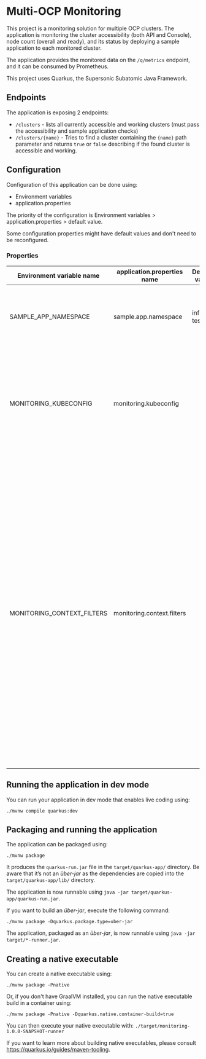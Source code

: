 # Multi-OCP Monitoring

This project is a monitoring solution for multiple OCP clusters. The application is monitoring the cluster accessibility (both API and Console), node count (overall and ready), and its status by deploying a sample application to each monitored cluster.

The application provides the monitored data on the `/q/metrics` endpoint, and it can be consumed by Prometheus.

This project uses Quarkus, the Supersonic Subatomic Java Framework.

## Endpoints

The application is exposing 2 endpoints:

- `/clusters` - lists all currently accessible and working clusters (must pass the accessibility and sample application checks)
- `/clusters/{name}` - Tries to find a cluster containing the `{name}` path parameter and returns `true` or `false` describing if the found cluster is accessible and working.

## Configuration

Configuration of this application can be done using:
- Environment variables
- application.properties

The priority of the configuration is Environment variables > application.properties > default value.

Some configuration properties might have default values and don't need to be reconfigured.

### Properties

| Environment variable name  | application.properties name | Default value | Description                                                                                                                                                                                                                                                                                                                                                                                                                               |
|----------------------------|-----------------------------|---------------|-------------------------------------------------------------------------------------------------------------------------------------------------------------------------------------------------------------------------------------------------------------------------------------------------------------------------------------------------------------------------------------------------------------------------------------------|
| SAMPLE_APP_NAMESPACE       | sample.app.namespace        | infra-test    | Specify name of project used for sample application deployment check                                                                                                                                                                                                                                                                                                                                                                      |
| MONITORING_KUBECONFIG      | monitoring.kubeconfig       |               | Specify kubeconfig used to create a client for OCP interaction. For multiple kubeconfig files, add unique suffix to the property names                                                                                                                                                                                                                                                                                                    |
| MONITORING_CONTEXT_FILTERS | monitoring.context.filters  |               | Specify filters for the OCP contexts. For example, if you want to use only contexts with name containing the words "admin" and "fo", put "admin,fo" as the property value. If you supplied multiple kubeconfigs with unique suffixes in their property names, the filters must contain the same suffix to correctly link with its kubeconfig. Additionally, when you specify only 1 filter property, it will be used for each kubeconfig. |

## Running the application in dev mode

You can run your application in dev mode that enables live coding using:
```shell script
./mvnw compile quarkus:dev
```

## Packaging and running the application

The application can be packaged using:
```shell script
./mvnw package
```
It produces the `quarkus-run.jar` file in the `target/quarkus-app/` directory.
Be aware that it’s not an _über-jar_ as the dependencies are copied into the `target/quarkus-app/lib/` directory.

The application is now runnable using `java -jar target/quarkus-app/quarkus-run.jar`.

If you want to build an _über-jar_, execute the following command:
```shell script
./mvnw package -Dquarkus.package.type=uber-jar
```

The application, packaged as an _über-jar_, is now runnable using `java -jar target/*-runner.jar`.

## Creating a native executable

You can create a native executable using: 
```shell script
./mvnw package -Pnative
```

Or, if you don't have GraalVM installed, you can run the native executable build in a container using: 
```shell script
./mvnw package -Pnative -Dquarkus.native.container-build=true
```

You can then execute your native executable with: `./target/monitoring-1.0.0-SNAPSHOT-runner`

If you want to learn more about building native executables, please consult https://quarkus.io/guides/maven-tooling.

